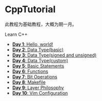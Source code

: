 # CppTutorial

此教程为基础教程，大概为期一月。

Learn C++

- [**Day 1**: Hello, world!](./Day1)
- [**Day 2**: Data Type(basic)](./Day2)
- [**Day 3**: Data Type(signed and unsigned)](./Day3)
- [**Day 4**: Data Type(custom)](./Day4)
- [**Day 5**: Basic Statements](./Day5)
- [**Day 6**: Functions](./Day6)
- [**Day 7**: Bit Operations](./Day7)
- [**Day 8**: Makefile](./Day8)
- [**Day 9**: Layer Philosophy](./Day9)
- [**Day 10**: Vim Configuration](./Day10)
